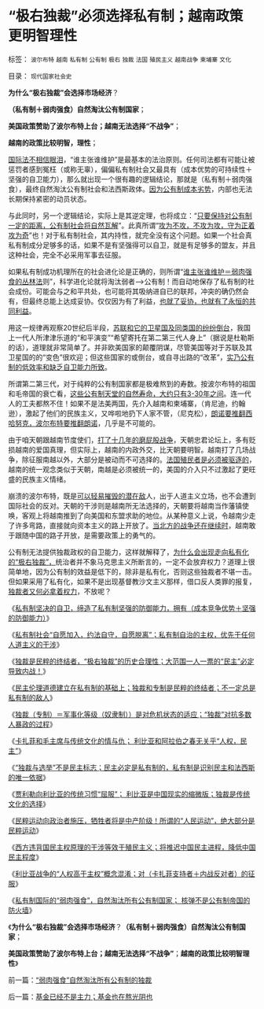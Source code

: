 # “极右独裁”必须选择私有制；越南政策更明智理性

标签： `波尔布特` `越南` `私有制` `公有制` `极右` `独裁` `法国` `殖民主义` `越南战争` `柬埔寨` `文化` 

目录： `现代国家社会史`

**为什么“极右独裁”会选择市场经济**？

**（私有制＋弱肉强食）自然淘汰公有制国家**；

**美国政策赞助了波尔布特上台；越南无法选择“不战争”**；

**越南的政策比较明智，理性**；



[国际法不相信眼泪](../../../2011/4/2/国际法不相信眼泪，主权无弱者.md)，“谁主张谁维护”是最基本的法治原则。任何司法都有可能让被惩罚者感到冤枉（或称无辜），偏偏私有制社会又最具有（成本优势的可持续性＋坚强的自卫能力），那么就出现一个很有趣的逻辑结论，那就是（私有制＋弱肉强食），最终自然淘汰公有制社会和法西斯政体。[因为公有制成本劣势](../../../2011/10/8/实在法是公有制的唯一合理依据.md)，内部也无法长期保持紧密的动员状态。

与此同时，另一个逻辑结论，实际上是其逆定理，也将成立：“[只要保持对公有制一定的距离，公有制社会将自然瓦解](../../../2011/10/8/马丁神父定律对公有制的恶毒诅咒！.md)”。此真所谓“[攻为不攻，不攻为攻，守为正着攻为奇](../../../2009/6/23/守为正着攻为奇.md)”也！对于私有制社会，其内持性，就完全没有这个问题。如果一个社会真私有制成分足够多的话，如果不是有坚强得可以自卫，就是有足够多的盟友，并且这种社会，完全不必采用军事去征服。

如果私有制成功机理所在的社会进化论是正确的，则所谓“[谁主张谁维护＝弱肉强食的丛林法](../../../2010/6/13/“从林法则”不是“物竞天择，适者生存”;不是进化论.md)则”，科学进化论就将淘汰弱者——>公有制！而自动地保存了私有制的社会成份。可能会与之和平共处，也可能将其吸纳进自已的联邦，冲突的确仍然会有，但最终总能上达成妥协。仅仅因为有了利益，[也就了妥协，也就有了永恒的共同利益](../../../2009/3/27/所谓“永不妥协”的美德就是极端的自私及愚蠢.md)。

用这一规律再观察20世纪后半段，[苏联和它的卫星国及同类国的纷纷倒台](../../../2009/8/4/苏东巨变的真相是苏联并没有消失.md)，我国上一代人所津津乐道的“和平演变”“希望寄托在第二第三代人身上”（据说是杜勒斯的话），道理就非常简单了。并非欧美国家的颠覆阴谋，尽管美国等对于苏联及其卫星国的的“变色”很欢迎；但这些国家的或倒台，或自寻出路的“改革”，[实乃公有制的低效率和缺乏自卫能力所致](../../../2009/8/3/工业化后靠小弟养活的苏联老大哥.md)。

所谓第二第三代，对于纯粹的公有制国家都是极难熬到的寿数。按波尔布特的祖国和毛帝国的衰亡看，[这些公有制天堂的自然寿命，大约只有3-30年之间](../../../2009/6/3/朝鲜是个天堂，衣食住行减肥死都免费.md)。连一代人的工夫都熬不住！如果不是法美两国，先介入越南和柬埔寨，（肯尼迪，约翰逊），激起了他们的民族主义，又哗啦地扔下人家不管，（尼克松），[朗诺要推翻西哈努克，波尔布特要推翻朗诺](../../../2010/3/11/文明历史有比公众预期巨大的惯性.md)，几乎是不可能的。



由于咱天朝跟越南节度使们，[打了十几年的磨屁股战争](../../../2010/9/10/帝国强大了，也就必然要灭亡了.md)，天朝忠君论坛上，多有贬损越南的爱国真理，但实际上，越南的内政外交，比天朝要明智。越南打了几场战争，除征服南越以外，大部分是被动而不可选择的。[法国殖民者是必须被驱逐的](../../../2011/9/2/妖魔化希特勒掩盖了什么？法国的殖民主义与英国有何不同？.md)，越南的统一观念类似于天朝，南越是必须被统一的，美国的介入只不过激起了更旺盛的民族主义情绪。

崩溃的波尔布特，既是[可以轻易摧毁的潜在敌](../../../2009/5/31/西方列强帝国主义国家不够“哥们人道”的食腐本性.md)人，出于人道主义立场，也不会遭到国际社会的反对。天朝的干涉则是越南所无法选择的，天朝要将越南当作藩镇使唤，客观上将越南推到了向美国和东盟求助的地位。从某种意义上说，令越南少走了许多弯路，直接就向资本主义的路上开放了。[当北方的战争还在继续时](../../../2010/9/16/钓鱼岛主义的文学价值和粪青保鲜.md)，越南敢于跟随中国的路子开放，是需要政策上的勇气的。

公有制无法提供独裁政权的自卫能力，这样就解释了，[为什么会出现走向私有化的“极右独裁”，](../../../2011/10/25/独裁是民粹的终结者，为什么有“极右的独裁”.md)统治者并不象马克思主义所断言的，一定不会放弃权力？道理上很简单地，因为公有制的效益是低下的，除非是私有化，否则这些独裁者不堪一击。但如果采用了私有化，如果不是出现基督教沙文主义那样，借口反人类罪的报复，[独裁者又何必拿着权力](../../../2009/5/8/妖魔化敌视与铁板一块.md)，不放呢？

《[私有制坚决的自卫，缔造了私有制坚强的防御能力，拥有（成本竞争优势＋坚强的防御能力）](../../../2011/10/23/市场经济缔造世界和平，市场崩溃导致世界帝国.md)》

《[私有制社会“自愿加入，约法自守，自愿脱离”；私有制自治的主权，优先于任何人道主义的干涉](../../../2011/10/23/为什么不能用人道主义理由，干涉自治主权的内政.md)》

《[独裁是民粹的终结者，“极右独裁”的历史合理性；大范围一人一票的“民主”必定导致内战！](../../../2011/10/25/独裁是民粹的终结者，为什么有“极右的独裁”.md)》

《[民主伦理道德建立在私有制的基础上；独裁和专制是民粹的终结者；不一定总是私有制的敌人](../../../2011/10/25/个人主义社会紧密互助（团结）非东方传统所能想象.md)》

《[独裁（专制）＝军事化等级（奴隶制））是对危机状态的适应；“独裁”对抗多数人暴政的过程](../../../2011/10/25/民主进程中有一个“独裁”对抗多数人暴政的过程.md)》

《[卡扎菲和毛主席与传统文化的情与仇；
利比亚和阿拉伯之春无关乎“人权，民主”](../../../2011/10/26/卡扎菲和伟大领袖们的传统文化情结.md)》

《[“独裁与选举”不是民主标志；民主必定是私有制的，私有制是识别民主和法西斯的唯一依据](../../../2011/10/26/私有制是识别民主的唯一根据.md)》

《[贾利勒向利比亚的传统习惯“屈服”；
利比亚是中国现实的缩微版；独裁是传统文化的选择](../../../2011/10/26/新利比亚不民主；独裁是传统文化的现实选择.md)》

《[民粹运动向政治者施压，牺牲者将是中产阶级！所谓的“人民运动”，绝大部分是民粹运动](../../../2011/10/27/所谓的“人民群众运动”，绝大部分是民粹运动.md)》

《[西方违背国民主权原理的干涉等效于殖民主义；将推迟中国民主进程，降低中国民主程度](../../../2011/10/27/拒绝西方的殖民主义，是中国根本性的人权.md)》

《[利比亚战争的“人权高于主权”概念混淆；对（卡扎菲支持者＋内战反对者）的征服](../../../2011/10/28/美英法是不道德的，卡扎菲是不冤枉的.md)》

《[私有制国际的“弱肉强食”，自然淘汰所有公有制国家； 核弹不是公有制帝国的防火墙](../../../2011/10/28/“弱肉强食”自然淘汰所有公有制的独裁.md)》

《**为什么“极右独裁”会选择市场经济**？**（私有制＋弱肉强食）自然淘汰公有制国家**；

**美国政策赞助了波尔布特上台；越南无法选择“不战争”**；**越南的政策比较明智理性**》



前一篇：[“弱肉强食”自然淘汰所有公有制的独裁](../../../2011/10/28/“弱肉强食”自然淘汰所有公有制的独裁.md)

后一篇：[基金已经不是主力；基金也在熬光阴也](../../../2011/10/28/基金已经不是主力；基金也在熬光阴也.md)